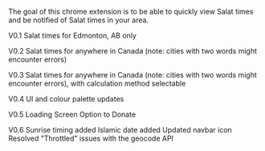 The goal of this chrome extension is to be able to quickly view Salat times and be notified of Salat times in your area. 

V0.1
    Salat times for Edmonton, AB only

V0.2
    Salat times for anywhere in Canada (note: cities with two words might encounter errors)

V0.3
    Salat times for anywhere in Canada (note: cities with two words might encounter errors), with calculation method selectable

V0.4
    UI and colour palette updates

V0.5
    Loading Screen
    Option to Donate

V0.6
    Sunrise timing added
    Islamic date added
    Updated navbar icon
    Resolved "Throttled" issues with the geocode API